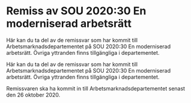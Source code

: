 # Remiss av SOU 2020:30 En moderniserad arbetsrätt

Här kan du ta del av de remissvar som har kommit till Arbetsmarknadsdepartementet på SOU 2020:30 En moderniserad arbetsrätt. Övriga yttranden finns tillgängliga i departementet.

Här kan du ta del av de remissvar som har kommit till Arbetsmarknadsdepartementet på SOU 2020:30 En moderniserad arbetsrätt. Övriga yttranden finns tillgängliga i departementet.

Remissvaren ska ha kommit in till Arbetsmarknadsdepartementet senast den 26 oktober 2020.
